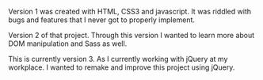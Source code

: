 Version 1 was created with HTML, CSS3 and javascript. It was riddled with bugs and features that I never got to properly implement.

Version 2 of that project. Through this version I wanted to learn more about DOM manipulation and Sass as well. 

This is currently version 3. As I currently working with jQuery at my workplace. I wanted to remake and improve this project using jQuery. 